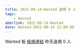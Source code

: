 ```yaml
---
title: 2022-09-14-Wanted 違規 0 人
tags:
    - Wanted
abbrlink: 2022-09-14-Wanted
date: Wanted-2022-09-14 12:00:00
---
```

Wanted 板 [板規連結](https://www.ptt.cc/bbs/Wanted/M.1608829773.A.D3B.html)
昨天違規 0 人
